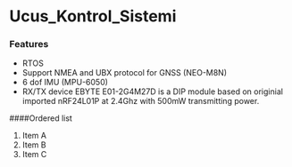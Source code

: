 # Ucus_Kontrol_Sistemi



### Features

- RTOS
- Support NMEA and UBX protocol for GNSS (NEO-M8N)
- 6 dof IMU (MPU-6050)
- RX/TX device EBYTE E01-2G4M27D is a DIP module based on originial imported nRF24L01P at 2.4Ghz with 500mW transmitting power.




####Ordered list
                
1. Item A
2. Item B
3. Item C
